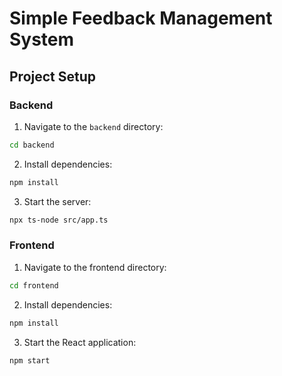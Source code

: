 # Simple Feedback Management System

## Project Setup

### Backend

1. Navigate to the `backend` directory:
```bash
cd backend
```

2. Install dependencies:
```bash
npm install
```

3. Start the server:
```bash
npx ts-node src/app.ts
```

### Frontend

1. Navigate to the frontend directory:
```bash
cd frontend
```

2. Install dependencies:
```bash
npm install
```

3. Start the React application:
```bash
npm start
```

